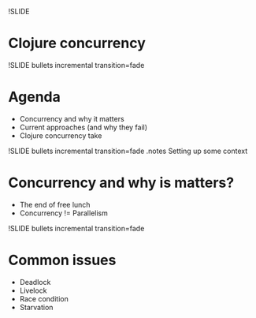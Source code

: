 !SLIDE 
# Clojure concurrency #

!SLIDE bullets incremental transition=fade
# Agenda

* Concurrency and why it matters 
* Current approaches (and why they fail)
* Clojure concurrency take


!SLIDE bullets incremental transition=fade
.notes Setting up some context
# Concurrency and why is matters?

* The end of free lunch
* Concurrency != Parallelism

!SLIDE bullets incremental transition=fade

# Common issues

* Deadlock
* Livelock 
* Race condition
* Starvation 


